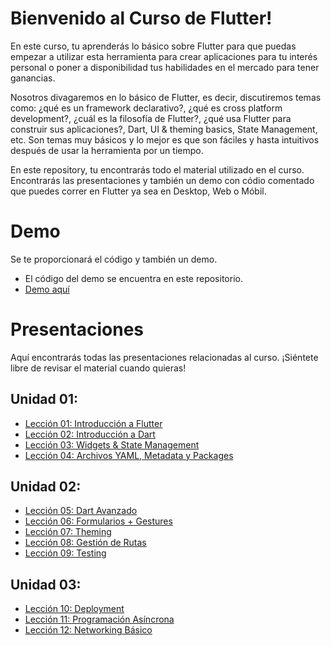 # Bienvenido al Curso de Flutter!

En este curso, tu aprenderás lo básico sobre Flutter para que puedas empezar a utilizar esta herramienta para crear aplicaciones para tu interés personal o poner a disponibilidad tus habilidades en el mercado para tener ganancias.

Nosotros divagaremos en lo básico de Flutter, es decir, discutiremos temas como: ¿qué es un framework declarativo?, ¿qué es cross platform development?, ¿cuál es la filosofía de Flutter?, ¿qué usa Flutter para construir sus aplicaciones?, Dart, UI & theming basics, State Management, etc.
Son temas muy básicos y lo mejor es que son fáciles y hasta intuitivos después de usar la herramienta por un tiempo.

En este repository, tu encontrarás todo el material utilizado en el curso. Encontrarás las presentaciones y también un demo con códio comentado que puedes correr en Flutter ya sea en Desktop, Web o Móbil.

# Demo

Se te proporcionará el código y también un demo.

- El código del demo se encuentra en este repositorio.
- [Demo aquí](https://kevinhern.github.io/flutter_course_demo/)

# Presentaciones

Aquí encontrarás todas las presentaciones relacionadas al curso. ¡Siéntete libre de revisar el material cuando quieras!

## Unidad 01:

- [Lección 01: Introducción a Flutter](https://view.genial.ly/62bb260623d2fd0011c291d9/presentation-fluttercourse-ui0101-introduction)
- [Lección 02: Introducción a Dart](https://view.genial.ly/62bba176f40f700010b4406f/presentation-fluttercourse-ui0102-dartintroduction)
- [Lección 03: Widgets & State Management](https://view.genial.ly/62bde6dc1d2a91001107ca9c/presentation-fluttercourse-u0103-widgets)
- [Lección 04: Archivos YAML, Metadata y Packages](https://view.genial.ly/62be7ac28ca4d4001122cbd8/presentation-fluttercourse-u0104-packages)

## Unidad 02:
- [Lección 05: Dart Avanzado](https://view.genial.ly/62c70d4dfce56c0018615d2c/presentation-fluttercourse-u0201advanceddart)
- [Lección 06: Formularios + Gestures](https://view.genial.ly/62c738542c7af200113c8f29/presentation-fluttercourse-u0202-formsgestures)
- [Lección 07: Theming](https://view.genial.ly/62c862371fa1e1001058bedc/presentation-fluttercourse-u0203-theming)
- [Lección 08: Gestión de Rutas](https://view.genial.ly/62c8369e7e49a50012af09ec/presentation-fluttercourse-u0204-routemanagement)
- [Lección 09: Testing](https://view.genial.ly/62cf502c4fa7560011971f7d/presentation-fluttercourse-u0205-testing)

## Unidad 03:
- [Lección 10: Deployment](https://view.genial.ly/62cc8f445b0e96001122abe5/presentation-fluttercourse-u0301-deployment)
- [Lección 11: Programación Asíncrona](https://view.genial.ly/62ca319584cbd500183aff65/presentation-fluttercourse-u0302-asynchronousprogramming)
- [Lección 12: Networking Básico](https://view.genial.ly/62cccc4cc8259b00123a4b40/presentation-fluttercourse-u0303-basicnetworking)
